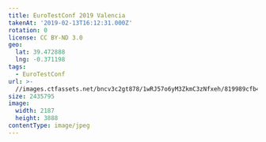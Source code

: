 ```yaml
---
title: EuroTestConf 2019 Valencia
takenAt: '2019-02-13T16:12:31.000Z'
rotation: 0
license: CC BY-ND 3.0
geo:
  lat: 39.472888
  lng: -0.371198
tags:
  - EuroTestConf
url: >-
  //images.ctfassets.net/bncv3c2gt878/1wRJ57o6yM3ZkmC3zNfxeh/819989cfb4e00edf4622eff0b48fe119/eurotestconf-2019-valencia_32253556647_o
size: 2435795
image:
  width: 2187
  height: 3888
contentType: image/jpeg
---
```



